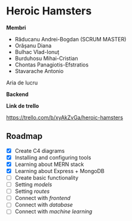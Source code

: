 ﻿Heroic Hamsters
======

**Membri**

* Răducanu Andrei-Bogdan (SCRUM MASTER)
* Orășanu Diana
* Bulhac Vlad-Ionuț
* Burduhosu Mihai-Cristian
* Chontas Panagiotis-Efstratios
* Stavarache Antonio

Aria de lucru 

**Backend**

**Link de trello** 

https://trello.com/b/xyAkZvGa/heroic-hamsters

## Roadmap
- [x] Create C4 diagrams
- [x] Installing and configuring tools
- [x] Learning about MERN stack
- [x] Learning about Express + MongoDB
- [ ] Create basic functionality 
- [ ] Setting *models*
- [ ] Setting *routes*
- [ ] Connect with *frontend*
- [ ] Connect with *database*
- [ ] Connect with *machine learning*